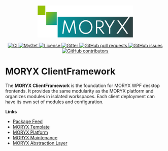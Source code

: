 <p align="center">
    <img src="docs/resources/MORYX_logo.svg" alt="MORYX Logo" width="300px" />
</p>

<p align="center">
    <a href="https://github.com/PHOENIXCONTACT/MORYX-ClientFramework/workflows">
        <img src="https://github.com/PHOENIXCONTACT/MORYX-ClientFramework/workflows/CI/badge.svg" alt="CI">
    </a>
    <a href="https://www.myget.org/feed/Packages/moryx">
        <img src="https://img.shields.io/myget/moryx/v/Moryx.ClientFramework" alt="MyGet">
    </a>
    <a href="https://github.com/PHOENIXCONTACT/MORYX-ClientFramework/blob/dev/LICENSE">
        <img src="https://img.shields.io/github/license/PHOENIXCONTACT/MORYX-ClientFramework" alt="License">
    </a>
    <a href="https://gitter.im/MORYX-Industry/Framework?utm_source=badge&utm_medium=badge&utm_campaign=pr-badge">
        <img src="https://badges.gitter.im/MORYX-Industry/Framework.svg" alt="Gitter">
    </a>
    <a href="https://github.com/PHOENIXCONTACT/MORYX-ClientFramework/pulls">
        <img src="https://img.shields.io/github/issues-pr/PHOENIXCONTACT/MORYX-ClientFramework" alt="GitHub pull requests">
    </a>
    <a href="https://github.com/PHOENIXCONTACT/MORYX-ClientFramework/issues">
        <img src="https://img.shields.io/github/issues/PHOENIXCONTACT/MORYX-ClientFramework" alt="GitHub issues">
    </a>
    <a href="https://github.com/PHOENIXCONTACT/MORYX-ClientFramework/graphs/contributors">
        <img src="https://img.shields.io/github/contributors-anon/PHOENIXCONTACT/MORYX-ClientFramework" alt="GitHub contributors">
    </a>
</p>

# MORYX ClientFramework

The **MORYX ClientFramework** is the foundation for MORYX WPF desktop frontends. It provides the same modularity as the MORYX platform and organizes modules in isolated workspaces. Each client deployment can have its own set of modules and configuration.  

**Links**
- [Package Feed](https://www.myget.org/feed/Packages/moryx)
- [MORYX Template](https://github.com/PHOENIXCONTACT/MORYX-Template)
- [MORYX Platform](https://github.com/PHOENIXCONTACT/MORYX-Platform)
- [MORYX Maintenance](https://github.com/PHOENIXCONTACT/MORYX-MaintenanceWeb)
- [MORYX Abstraction Layer](https://github.com/PHOENIXCONTACT/MORYX-AbstractionLayer)
